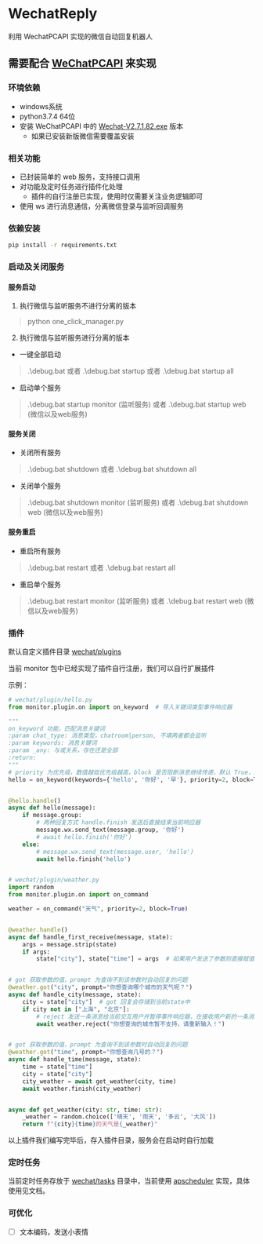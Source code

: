 # WechatReply

利用 WechatPCAPI 实现的微信自动回复机器人

## 需要配合 [WeChatPCAPI](https://github.com/Manfiel/WechatPCAPI) 来实现

### 环境依赖

- windows系统
- python3.7.4 64位
- 安装 WeChatPCAPI 中的 [Wechat-V2.7.1.82.exe](https://github.com/Manfiel/WechatPCAPI/tree/master/src/Wechat-V2.7.1.82.exe)
  版本
    - 如果已安装新版微信需要覆盖安装

### 相关功能

- 已封装简单的 web 服务，支持接口调用
- 对功能及定时任务进行插件化处理
    - 插件的自行注册已实现，使用时仅需要关注业务逻辑即可
- 使用 ws 进行消息通信，分离微信登录与监听回调服务

### 依赖安装

```bash
pip install -r requirements.txt
```

### 启动及关闭服务

#### 服务启动

1. 执行微信与监听服务不进行分离的版本

> python one_click_manager.py

2. 执行微信与监听服务进行分离的版本

- 一键全部启动

> .\debug.bat 或者 .\debug.bat startup 或者 .\debug.bat startup all

- 启动单个服务

> .\debug.bat startup monitor (监听服务) 或者 .\debug.bat startup web (微信以及web服务)

#### 服务关闭

- 关闭所有服务

> .\debug.bat shutdown 或者 .\debug.bat shutdown all

- 关闭单个服务

> .\debug.bat shutdown monitor (监听服务) 或者 .\debug.bat shutdown web (微信以及web服务)

#### 服务重启

- 重启所有服务

> .\debug.bat restart 或者 .\debug.bat restart all

- 重启单个服务

> .\debug.bat restart monitor (监听服务) 或者 .\debug.bat restart web (微信以及web服务)

### 插件

默认自定义插件目录 [wechat/plugins](wechat/plugins)

当前 monitor 包中已经实现了插件自行注册，我们可以自行扩展插件

示例：

```python
# wechat/plugin/hello.py
from monitor.plugin.on import on_keyword  # 导入关键词类型事件响应器

"""
on_keyword 功能，匹配消息关键词
:param chat_type: 消息类型，chatroom|person, 不填两者都会监听
:param keywords: 消息关键词
:param _any: 与或关系，存在还是全部
:return: 
"""
# priority 为优先级，数值越低优先级越高，block 是否阻断消息继续传递，默认 True，为 False 时还需继续传递至下一层事件处理
hello = on_keyword(keywords={'hello', '你好', '早'}, priority=2, block=True)


@hello.handle()
async def hello(message):
    if message.group:
        # 两种回复方式 handle.finish 发送后直接结束当前响应器
        message.wx.send_text(message.group, '你好')
        # await hello.finish('你好')
    else:
        # message.wx.send_text(message.user, 'hello')
        await hello.finish('hello')


# wechat/plugin/weather.py
import random
from monitor.plugin.on import on_command

weather = on_command("天气", priority=2, block=True)


@weather.handle()
async def handle_first_receive(message, state):
    args = message.strip(state)
    if args:
        state["city"], state["time"] = args  # 如果用户发送了参数则直接赋值


# got 获取参数的值，prompt 为查询不到该参数时自动回复的问题
@weather.got("city", prompt="你想查询哪个城市的天气呢？")
async def handle_city(message, state):
    city = state["city"]  # got 回复会存储到当前state中
    if city not in ["上海", "北京"]:
        # reject 发送一条消息给当前交互用户并暂停事件响应器，在接收用户新的一条消息后重新运行当前处理函数
        await weather.reject("你想查询的城市暂不支持，请重新输入！")


# got 获取参数的值，prompt 为查询不到该参数时自动回复的问题
@weather.got("time", prompt="你想查询几号的？")
async def handle_time(message, state):
    time = state["time"]
    city = state["city"]
    city_weather = await get_weather(city, time)
    await weather.finish(city_weather)


async def get_weather(city: str, time: str):
    _weather = random.choice(['晴天', '雨天', '多云', '大风'])
    return f"{city}{time}的天气是{_weather}"
```

以上插件我们编写完毕后，存入插件目录，服务会在启动时自行加载

### 定时任务

当前定时任务存放于 [wechat/tasks](wechat/tasks) 目录中，当前使用 [apscheduler](https://apscheduler.readthedocs.io/en/3.x/) 实现，具体使用见文档。

### 可优化

- [ ] 文本编码，发送小表情